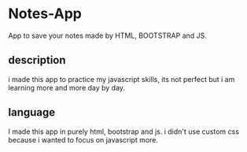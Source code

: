 # Notes-App
App to save your notes made by HTML, BOOTSTRAP and JS.
## description
i made this app to practice my javascript skills, its not perfect but i am learning more and more day by day.
## language
I made this app in purely html, bootstrap and js. i didn't use custom css because i wanted to focus on javascript more. 
